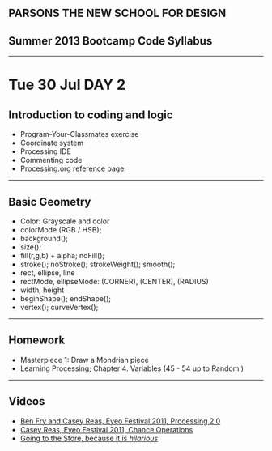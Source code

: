 ## PARSONS THE NEW SCHOOL FOR DESIGN
## Summer 2013 Bootcamp Code Syllabus
-------------------------------------------------------------------

# Tue 30 Jul DAY 2

## Introduction to coding and logic
* Program-Your-Classmates exercise 
* Coordinate system
* Processing IDE
* Commenting code
* Processing.org reference page
_________________________

## Basic Geometry
* Color: Grayscale and color
* colorMode (RGB / HSB);
* background();
* size();
* fill(r,g,b) + alpha; noFill();
* stroke(); noStroke(); strokeWeight(); smooth();
* rect, ellipse, line
* rectMode, ellipseMode: (CORNER), (CENTER), (RADIUS)
* width, height
* beginShape(); endShape();
* vertex(); curveVertex();
__________________________
## Homework
* Masterpiece 1: Draw a Mondrian piece
* Learning Processing; Chapter 4. Variables (45 - 54 up to Random )
__________________________

## Videos
* [Ben Fry and Casey Reas, Eyeo Festival 2011, Processing 2.0](https://vimeo.com/28117873)
* [Casey Reas, Eyeo Festival 2011, Chance Operations](https://vimeo.com/45851523)
* [Going to the Store, because it is _hilarious_](http://www.youtube.com/watch?v=iRZ2Sh5-XuM)